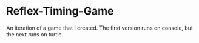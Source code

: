 # Reflex-Timing-Game

An iteration of a game that I created. The first version runs on console, but the next runs on turtle.
